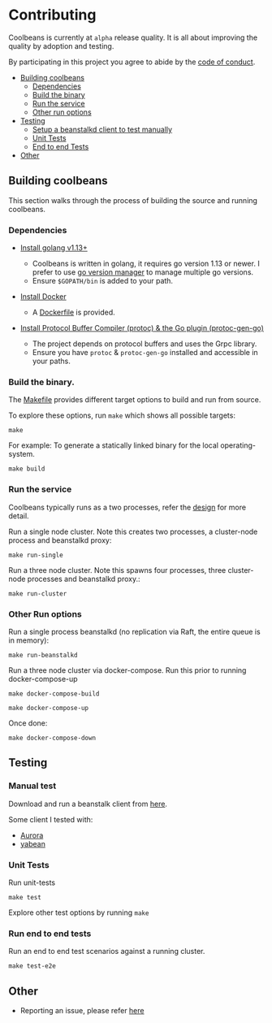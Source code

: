 Contributing
============

Coolbeans is currently at `alpha` release quality. It is all about improving the quality by adoption and testing.

By participating in this project you agree to abide by the [code of conduct](https://www.contributor-covenant.org/version/2/0/code_of_conduct/). 

- [Building coolbeans](#building-coolbeans)
    - [Dependencies](#dependencies)
    - [Build the binary](#build-the-binary)
    - [Run the service](#run-the-service)
    - [Other run options](#other-run-options)
- [Testing](#testing)
    - [Setup a beanstalkd client to test manually](#manual-test)
    - [Unit Tests](#unit-tests)
    - [End to end Tests](#run-end-to-end-tests)
- [Other](#other)


Building coolbeans
------------------

This section walks through the process of building the source and running coolbeans.

### Dependencies

* [Install golang v1.13+](https://golang.org/dl/)
    - Coolbeans is written in golang, it requires go version 1.13 or newer. I prefer to use [go version manager](https://github.com/moovweb/gvm) to manage multiple go versions. 
    - Ensure `$GOPATH/bin` is added to your path.

* [Install Docker](https://docs.docker.com/get-docker/)
    - A [Dockerfile](../Dockerfile) is provided. 

* [Install Protocol Buffer Compiler (protoc) & the Go plugin (protoc-gen-go)](https://grpc.io/docs/quickstart/go/#protocol-buffers)
    - The project depends on protocol buffers and uses the Grpc library. 
    - Ensure you have `protoc` & `protoc-gen-go` installed and accessible in your paths.

### Build the binary.

The [Makefile](./Makefile) provides different target options to build and run from source. 

To explore these options, run `make` which shows all possible targets:

    make

For example: To generate a statically linked binary for the local operating-system.

    make build


### Run the service

Coolbeans typically runs as a two processes, refer the [design](doc/Design.md) for more detail.

Run a single node cluster. Note this creates two processes, a cluster-node process and beanstalkd proxy:

    make run-single


Run a three node cluster. Note this spawns four processes, three cluster-node processes and beanstalkd proxy.:

    make run-cluster


### Other Run options

Run a single process beanstalkd (no replication via Raft, the entire queue is in memory):

    make run-beanstalkd

Run a three node cluster via docker-compose. Run this prior to running docker-compose-up

    make docker-compose-build

    make docker-compose-up

Once done:

    make docker-compose-down


Testing
-------

### Manual test

Download and run a beanstalk client from [here](https://github.com/beanstalkd/beanstalkd/wiki/Tools).

Some client I tested with: 
- [Aurora](https://github.com/xuri/aurora/releases/tag/2.2) 
- [yabean](https://github.com/1xyz/yabean)


### Unit Tests

Run unit-tests

    make test

Explore other test options by running `make`


### Run end to end tests

Run an end to end test scenarios against a running cluster.

    make test-e2e


Other
-----

- Reporting an issue, please refer [here](https://github.com/1xyz/coolbeans/issues/new/choose)




